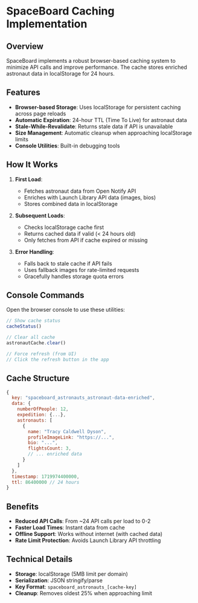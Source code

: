 # SpaceBoard Caching Implementation

## Overview

SpaceBoard implements a robust browser-based caching system to minimize API calls and improve performance. The cache stores enriched astronaut data in localStorage for 24 hours.

## Features

- **Browser-based Storage**: Uses localStorage for persistent caching across page reloads
- **Automatic Expiration**: 24-hour TTL (Time To Live) for astronaut data
- **Stale-While-Revalidate**: Returns stale data if API is unavailable
- **Size Management**: Automatic cleanup when approaching localStorage limits
- **Console Utilities**: Built-in debugging tools

## How It Works

1. **First Load**: 
   - Fetches astronaut data from Open Notify API
   - Enriches with Launch Library API data (images, bios)
   - Stores combined data in localStorage

2. **Subsequent Loads**:
   - Checks localStorage cache first
   - Returns cached data if valid (< 24 hours old)
   - Only fetches from API if cache expired or missing

3. **Error Handling**:
   - Falls back to stale cache if API fails
   - Uses fallback images for rate-limited requests
   - Gracefully handles storage quota errors

## Console Commands

Open the browser console to use these utilities:

```javascript
// Show cache status
cacheStatus()

// Clear all cache
astronautCache.clear()

// Force refresh (from UI)
// Click the refresh button in the app
```

## Cache Structure

```javascript
{
  key: "spaceboard_astronauts_astronaut-data-enriched",
  data: {
    numberOfPeople: 12,
    expedition: {...},
    astronauts: [
      {
        name: "Tracy Caldwell Dyson",
        profileImageLink: "https://...",
        bio: "...",
        flightsCount: 3,
        // ... enriched data
      }
    ]
  },
  timestamp: 1719974400000,
  ttl: 86400000 // 24 hours
}
```

## Benefits

- **Reduced API Calls**: From ~24 API calls per load to 0-2
- **Faster Load Times**: Instant data from cache
- **Offline Support**: Works without internet (with cached data)
- **Rate Limit Protection**: Avoids Launch Library API throttling

## Technical Details

- **Storage**: localStorage (5MB limit per domain)
- **Serialization**: JSON stringify/parse
- **Key Format**: `spaceboard_astronauts_[cache-key]`
- **Cleanup**: Removes oldest 25% when approaching limit